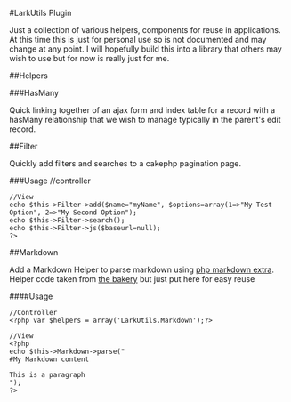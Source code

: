 #LarkUtils Plugin

Just a collection of various helpers, components for reuse in applications.  At this time this is just for personal use so is not documented and may change at any point.  I will hopefully build this into a library that others may wish to use but for now is really just for me.

##Helpers

###HasMany

Quick linking together of an ajax form and index table for a record with a hasMany relationship that we wish to manage typically in the parent's edit record.

##Filter

Quickly add filters and searches to a cakephp pagination page.

###Usage
	//controller
	<?php var $helpers = array('LarkUtils.Filter');?>

	//View
	echo $this->Filter->add($name="myName", $options=array(1=>"My Test Option", 2=>"My Second Option");
	echo $this->Filter->search();
	echo $this->Filter->js($baseurl=null);
	?>
##Markdown

Add a Markdown Helper to parse markdown using [php markdown extra](http://michelf.com/projects/php-markdown/extra/). Helper code taken from [the bakery](http://bakery.cakephp.org/articles/view/baking-with-markdown-and-dp-syntaxhighlighter) but just put here for easy reuse

####Usage
	
	//Controller
	<?php var $helpers = array('LarkUtils.Markdown');?>

	//View
	<?php 
	echo $this->Markdown->parse("
	#My Markdown content
	
	This is a paragraph
	"); 
	?>